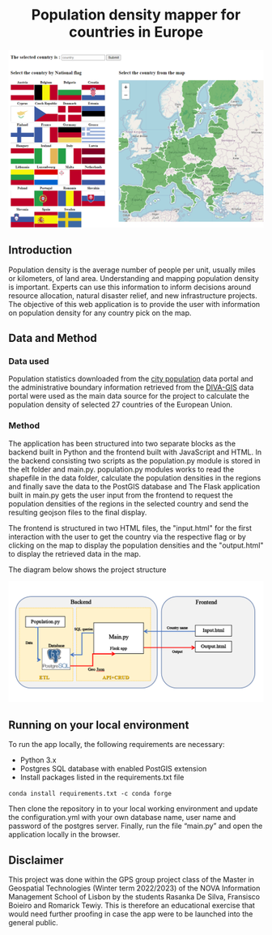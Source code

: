 <h1 align="center"><b>Population density mapper for countries in Europe </b></h1>

![alt text](/static/images/cover.png)

## Introduction

Population density is the average number of people per unit, usually miles or kilometers, of land area. Understanding and mapping population density is important. Experts can use this information to inform decisions around resource allocation, natural disaster relief, and new infrastructure projects. The objective of this web application is to provide the user with information on population density for any country pick on the map. 

## Data and Method

### Data used

Population statistics downloaded from the [city population](https://www.citypopulation.de/) data portal and the administrative boundary information retrieved from the [DIVA-GIS](http://www.diva-gis.org/Data) data portal were used as the main data source for the project to calculate the population density of selected 27 countries of the European Union.

### Method

The application has been structured into two separate blocks as the backend built in Python and the frontend built with JavaScript and HTML. In the backend consisting two scripts as the population.py module is stored in the elt folder and main.py. population.py modules works to read the shapefile in the data folder, calculate the population densities in the regions and finally save the data to the PostGIS database and The Flask application built in main.py gets the user input from the frontend to request the population densities of the regions in the selected country and send the resulting geojson files to the final display.  

The frontend is structured in two HTML files, the "input.html" for the first interaction with the user to get the country via the respective flag or by clicking on the map to display the population densities and the "output.html" to display the retrieved data in the map.

The diagram below shows the project structure

![structure](/static/images/structure.png)


## Running on your local environment
To run the app locally, the following requirements are necessary:
* Python 3.x
* Postgres SQL database with enabled PostGIS extension 
* Install packages listed in the requirements.txt file

``` conda install requirements.txt -c conda forge ```


Then clone the repository in to your local working environment and update the configuration.yml with your own database name, user name and password of the postgres server. Finally, run the file “main.py” and open the application locally in the browser.


## Disclaimer
This project was done within the GPS group project class of the Master in Geospatial Technologies (Winter term 2022/2023) of the NOVA Information Management School of Lisbon by the students Rasanka De Silva, Fransisco Boieiro and Romarick Tewiy. This is therefore an educational exercise that would need further proofing in case the app were to be launched into the general public.
